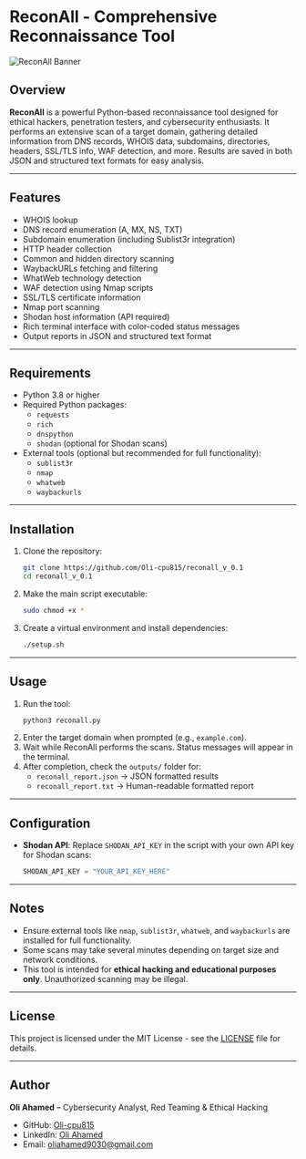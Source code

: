 # ReconAll - Comprehensive Reconnaissance Tool

![ReconAll Banner](https://img.shields.io/badge/Status-Active-green)

## Overview
**ReconAll** is a powerful Python-based reconnaissance tool designed for ethical hackers, penetration testers, and cybersecurity enthusiasts. It performs an extensive scan of a target domain, gathering detailed information from DNS records, WHOIS data, subdomains, directories, headers, SSL/TLS info, WAF detection, and more. Results are saved in both JSON and structured text formats for easy analysis.

---

## Features
- WHOIS lookup
- DNS record enumeration (A, MX, NS, TXT)
- Subdomain enumeration (including Sublist3r integration)
- HTTP header collection
- Common and hidden directory scanning
- WaybackURLs fetching and filtering
- WhatWeb technology detection
- WAF detection using Nmap scripts
- SSL/TLS certificate information
- Nmap port scanning
- Shodan host information (API required)
- Rich terminal interface with color-coded status messages
- Output reports in JSON and structured text format

---

## Requirements
- Python 3.8 or higher
- Required Python packages:
  - `requests`
  - `rich`
  - `dnspython`
  - `shodan` (optional for Shodan scans)
- External tools (optional but recommended for full functionality):
  - `sublist3r`
  - `nmap`
  - `whatweb`
  - `waybackurls`

---

## Installation
1. Clone the repository:
    ```bash
    git clone https://github.com/Oli-cpu815/reconall_v_0.1
    cd reconall_v_0.1
    ```

2. Make the main script executable:
    ```bash
    sudo chmod +x *
    ```

3. Create a virtual environment and install dependencies:
    ```bash
    ./setup.sh

    ```

---

## Usage
1. Run the tool:
    ```bash
    python3 reconall.py
    ```
2. Enter the target domain when prompted (e.g., `example.com`).
3. Wait while ReconAll performs the scans. Status messages will appear in the terminal.
4. After completion, check the `outputs/` folder for:
   - `reconall_report.json` → JSON formatted results
   - `reconall_report.txt` → Human-readable formatted report

---

## Configuration
- **Shodan API**: Replace `SHODAN_API_KEY` in the script with your own API key for Shodan scans:
    ```python
    SHODAN_API_KEY = "YOUR_API_KEY_HERE"
    ```

---

## Notes
- Ensure external tools like `nmap`, `sublist3r`, `whatweb`, and `waybackurls` are installed for full functionality.
- Some scans may take several minutes depending on target size and network conditions.
- This tool is intended for **ethical hacking and educational purposes only**. Unauthorized scanning may be illegal.

---

## License
This project is licensed under the MIT License - see the [LICENSE](LICENSE) file for details.

---

## Author
**Oli Ahamed** – Cybersecurity Analyst, Red Teaming & Ethical Hacking  
- GitHub: [Oli-cpu815](https://github.com/Oli-cpu815)  
- LinkedIn: [Oli Ahamed](https://www.linkedin.com/in/oli-ahamed-forhad/)  
- Email: oliahamed9030@gmail.com
